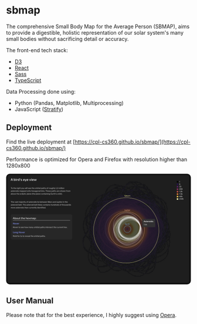# sbmap

The comprehensive Small Body Map for the Average Person (SBMAP), aims to provide a digestible, holistic representation of our solar system's many small bodies without sacrificing detail or accuracy.

The front-end tech stack:

- [D3](https://d3js.org)
- [React](https://reactjs.org)
- [Sass](https://sass-lang.com)
- [TypeScript](https://www.typescriptlang.org)

Data Processing done using:

- Python (Pandas, Matplotlib, Multiprocessing)
- JavaScript ([Stratify](https://github.com/cpl-cs360/sbmap/blob/main/data/dashboard/Stratify.ts))

## Deployment

Find the live deployment at [https://cpl-cs360.github.io/sbmap/](https://cpl-cs360.github.io/sbmap/)

Performance is optimized for Opera and Firefox with resolution higher than 1280x800

<img alt='Hexbin Hero Image' src='./public/hexbin_hero.png' style='border-radius: 10px'/>

## User Manual

Please note that for the best experience, I highly suggest using [Opera](https://www.opera.com/download).

